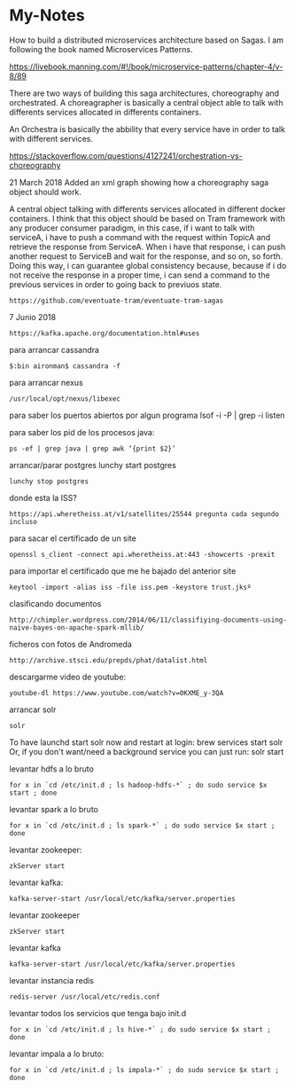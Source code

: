 My-Notes
========
How to build a distributed microservices architecture based on Sagas. I am following the book named Microservices Patterns.

https://livebook.manning.com/#!/book/microservice-patterns/chapter-4/v-8/89

There are two ways of building this saga architectures, choreography and orchestrated.
A choreagrapher is basically a central object able to talk with differents services allocated in differents containers.

An Orchestra is basically the abbility that every service have in order to talk with different services.

https://stackoverflow.com/questions/4127241/orchestration-vs-choreography

21 March 2018
Added an xml graph showing how a choreography saga object should work. 

A central object talking with differents services allocated in different docker containers. I think that this object should be based on Tram framework with any producer consumer paradigm, in this case, if i want to talk with serviceA, i have to push a command with the request within TopicA and retrieve the response from ServiceA. When i have that response, i can push another request to ServiceB and wait for the response, and so on, so forth. Doing this way, i can guarantee global consistency because, because if i do not receive the response in a proper time, i can send a command to the previous services in order to going back to previuos state.

	https://github.com/eventuate-tram/eventuate-tram-sagas

7 Junio 2018

	https://kafka.apache.org/documentation.html#uses

para arrancar cassandra

	$:bin aironman$ cassandra -f

para arrancar nexus

	/usr/local/opt/nexus/libexec 

para saber los puertos abiertos por algun programa
	lsof -i -P | grep -i listen 

para saber los pid de los procesos java:

	ps -ef | grep java | grep awk ‘{print $2}’

arrancar/parar postgres
	lunchy start postgres

	lunchy stop postgres

donde esta la ISS?

	https://api.wheretheiss.at/v1/satellites/25544 pregunta cada segundo incluso

para sacar el certificado de un site
	
	openssl s_client -connect api.wheretheiss.at:443 -showcerts -prexit

para importar el certificado que me he bajado del anterior site
	
	keytool -import -alias iss -file iss.pem -keystore trust.jksº

clasificando documentos 

	http://chimpler.wordpress.com/2014/06/11/classifiying-documents-using-naive-bayes-on-apache-spark-mllib/

ficheros con fotos de Andromeda

	http://archive.stsci.edu/prepds/phat/datalist.html

descargarme video de youtube:

	youtube-dl https://www.youtube.com/watch?v=0KXME_y-3QA

arrancar solr

	solr

To have launchd start solr now and restart at login:
	brew services start solr
Or, if you don't want/need a background service you can just run:
solr start

levantar hdfs a lo bruto

	for x in `cd /etc/init.d ; ls hadoop-hdfs-*` ; do sudo service $x start ; done

levantar spark a lo bruto
	
	for x in `cd /etc/init.d ; ls spark-*` ; do sudo service $x start ; done

levantar zookeeper:

	zkServer start

levantar kafka:

	kafka-server-start /usr/local/etc/kafka/server.properties

levantar zookeeper

	zkServer start

levantar kafka

	kafka-server-start /usr/local/etc/kafka/server.properties

levantar instancia redis

	redis-server /usr/local/etc/redis.conf

levantar todos los servicios que tenga bajo init.d
	
	for x in `cd /etc/init.d ; ls hive-*` ; do sudo service $x start ; done

levantar impala a lo bruto:

	for x in `cd /etc/init.d ; ls impala-*` ; do sudo service $x start ; done



